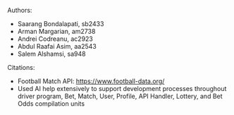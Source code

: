 Authors:
- Saarang Bondalapati, sb2433
- Arman Margarian, am2738
- Andrei Codreanu, ac2923
- Abdul Raafai Asim, aa2543
- Salem Alshamsi, sa948


Citations:
- Football Match API: https://www.football-data.org/
- Used AI help extensively to support development processes throughout driver program, Bet, Match, User, Profile, API Handler, Lottery, and Bet Odds compilation units